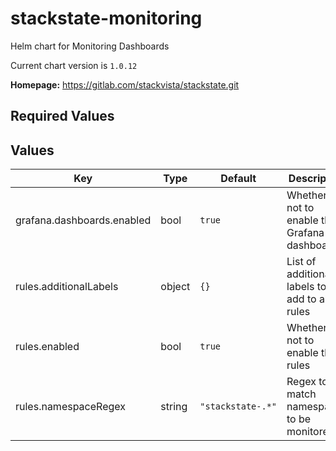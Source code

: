 # stackstate-monitoring

Helm chart for Monitoring Dashboards

Current chart version is `1.0.12`

**Homepage:** <https://gitlab.com/stackvista/stackstate.git>

## Required Values

## Values

| Key | Type | Default | Description |
|-----|------|---------|-------------|
| grafana.dashboards.enabled | bool | `true` | Whether or not to enable the Grafana dashboards |
| rules.additionalLabels | object | `{}` | List of additional labels to add to all rules |
| rules.enabled | bool | `true` | Whether or not to enable the rules |
| rules.namespaceRegex | string | `"stackstate-.*"` | Regex to match namespaces to be monitored |
